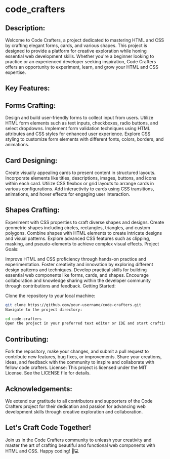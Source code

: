 # code_crafters

## Description:
Welcome to Code Crafters, a project dedicated to mastering HTML and CSS by crafting elegant forms, cards, and various shapes. This project is designed to provide a platform for creative exploration while honing essential web development skills. Whether you're a beginner looking to practice or an experienced developer seeking inspiration, Code Crafters offers an opportunity to experiment, learn, and grow your HTML and CSS expertise.

## Key Features:

## Forms Crafting:

Design and build user-friendly forms to collect input from users.
Utilize HTML form elements such as text inputs, checkboxes, radio buttons, and select dropdowns.
Implement form validation techniques using HTML attributes and CSS styles for enhanced user experience.
Explore CSS styling to customize form elements with different fonts, colors, borders, and animations.

## Card Designing:

Create visually appealing cards to present content in structured layouts.
Incorporate elements like titles, descriptions, images, buttons, and icons within each card.
Utilize CSS flexbox or grid layouts to arrange cards in various configurations.
Add interactivity to cards using CSS transitions, animations, and hover effects for engaging user interaction.

## Shapes Crafting:

Experiment with CSS properties to craft diverse shapes and designs.
Create geometric shapes including circles, rectangles, triangles, and custom polygons.
Combine shapes with HTML elements to create intricate designs and visual patterns.
Explore advanced CSS features such as clipping, masking, and pseudo-elements to achieve complex visual effects.
Project Goals:

Improve HTML and CSS proficiency through hands-on practice and experimentation.
Foster creativity and innovation by exploring different design patterns and techniques.
Develop practical skills for building essential web components like forms, cards, and shapes.
Encourage collaboration and knowledge sharing within the developer community through contributions and feedback.
Getting Started:

Clone the repository to your local machine:

```bash
git clone https://github.com/your-username/code-crafters.git
Navigate to the project directory:
```

```bash
cd code-crafters
Open the project in your preferred text editor or IDE and start crafting forms, cards, and shapes using HTML and CSS.
```
## Contributing:

Fork the repository, make your changes, and submit a pull request to contribute new features, bug fixes, or improvements.
Share your creations, ideas, and feedback with the community to inspire and collaborate with fellow code crafters.
License:
This project is licensed under the MIT License. See the LICENSE file for details.

## Acknowledgements:
We extend our gratitude to all contributors and supporters of the Code Crafters project for their dedication and passion for advancing web development skills through creative exploration and collaboration.

## Let's Craft Code Together!
Join us in the Code Crafters community to unleash your creativity and master the art of crafting beautiful and functional web components with HTML and CSS. Happy coding! 🎨💻

